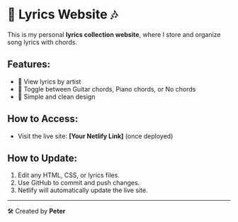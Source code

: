 # 🎵 Lyrics Website 🎶

This is my personal **lyrics collection website**, where I store and organize song lyrics with chords.

## Features:
- 📌 View lyrics by artist
- 🎸 Toggle between Guitar chords, Piano chords, or No chords
- 🎨 Simple and clean design

## How to Access:
- Visit the live site: **[Your Netlify Link]** (once deployed)

## How to Update:
1. Edit any HTML, CSS, or lyrics files.
2. Use GitHub to commit and push changes.
3. Netlify will automatically update the live site.

---
🛠 Created by **Peter**
